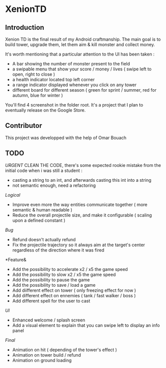 # XenionTD

## Introduction

Xenion TD is the final result of my Android craftmanship. The main goal is to build tower, upgrade them, let them aim & kill monster and collect money.

It's worth mentioning that a particular attention to the UI has been taken :
- A bar showing the number of monster present to the field
- a swipable menu that show your score / money / lives ( swipe left to open, right to close )
- a health indicator located top left corner
- a range indicator displayed whenever you click on any tower
- different board for different season ( green for sprint / summer, red for autumn, blue for winter )

You'll find 4 screenshot in the folder root.
It's a project that I plan to eventually release on the Google Store.

## Contributor

This project was developped with the help of Omar Bouach

## TODO


*URGENT*
CLEAN THE CODE, there's some expected rookie mistake from the initial code when i was still a student :
- casting a string to an int, and afterwards casting this int into a string
- not semantic enough, need a refactoring   


*Logical*
- Improve even more the way entities communicate together ( more semantic & human readable )
- Reduce the overall projectile size, and make it configurable ( scaling upon a defined constant )

*Bug*
- Refund doesn't actually refund
- Fix the projectile trajectory so it always aim at the target's center regardless of the direction
where it was fired

*Feature&
- Add the possibility to accelerate x2 / x5 the game speed
- Add the possibility to slow x2 / x5 the game speed
- Add the possibility to pause the game
- Add the possibility to save / load a game
- Add diifferent effect on tower ( only freezing effect for now )
- Add different effect on ennemies ( tank / fast walker / boss )
- Add different spell for the user to cast

*UI*
- Enhanced welcome / splash screen
- Add a visual element to explain that you can swipe left to display an info panel

*Final*
- Animation on hit ( depending of the tower's effect )
- Animation on tower build / refund
- Animation on ground loading

